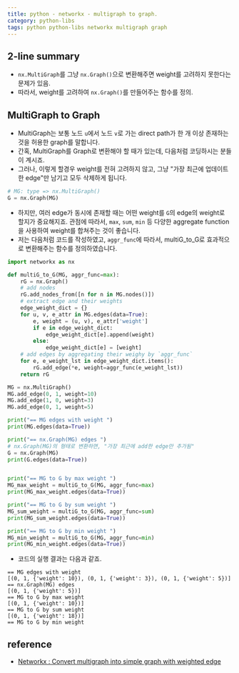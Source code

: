 ```yaml
---
title: python - networkx - multigraph to graph. 
category: python-libs
tags: python python-libs networkx multigraph graph 
---
```


## 2-line summary 

- `nx.MultiGraph`를 그냥 `nx.Graph()`으로 변환해주면 weight를 고려하지 못한다는 문제가 있음. 
- 따라서, weight를 고려하여 `nx.Graph()`를 만들어주는 함수를 정의.


## MultiGraph to Graph 

- MultiGraph는 보통 노드 `u`에서 노드 `v`로 가는 direct path가 한 개 이상 존재하는 것을 허용한 graph를 말합니다. 
- 간혹, MultiGraph를 Graph로 변환해야 할 때가 있는데, 다음처럼 코딩하시는 분들이 계시죠. 
- 그러나, 이렇게 할경우 weight를 전혀 고려하지 않고, 그냥 "가장 최근에 업데이트한 edge"만 남기고 모두 삭제하게 됩니다.

```python 
# MG: type => nx.MultiGraph()
G = nx.Graph(MG)
```

- 하지만, 여러 edge가 동시에 존재할 때는 어떤 weight를 `G`의 edge의 weight로 할지가 중요해지죠. 관점에 따라서, `max`, `sum`, `min` 등 다양한 aggregate function을 사용하여 weight를 합쳐주는 것이 좋습니다.
- 저는 다음처럼 코드를 작성하였고, `aggr_func`에 따라서, multiG_to_G로 효과적으로 변환해주는 함수를 정의하였습니다.

```python
import networkx as nx

def multiG_to_G(MG, aggr_func=max):
    rG = nx.Graph()
    # add nodes
    rG.add_nodes_from([n for n in MG.nodes()])
    # extract edge and their weights
    edge_weight_dict = {}
    for u, v, e_attr in MG.edges(data=True):
        e, weight = (u, v), e_attr['weight']
        if e in edge_weight_dict:
            edge_weight_dict[e].append(weight)
        else:
            edge_weight_dict[e] = [weight]
    # add edges by aggregating their weighy by `aggr_func`
    for e, e_weight_lst in edge_weight_dict.items():
        rG.add_edge(*e, weight=aggr_func(e_weight_lst))
    return rG
```

```python 
MG = nx.MultiGraph()
MG.add_edge(0, 1, weight=10)
MG.add_edge(1, 0, weight=3)
MG.add_edge(0, 1, weight=5)

print("== MG edges with weight ")
print(MG.edges(data=True))

print("== nx.Graph(MG) edges ")
# nx.Graph(MG)의 형태로 변환하면, "가장 최근에 add한 edge만 추가됨"
G = nx.Graph(MG)
print(G.edges(data=True))


print("== MG to G by max weight ")
MG_max_weight = multiG_to_G(MG, aggr_func=max)
print(MG_max_weight.edges(data=True))

print("== MG to G by sum weight ")
MG_sum_weight = multiG_to_G(MG, aggr_func=sum)
print(MG_sum_weight.edges(data=True))

print("== MG to G by min weight ")
MG_min_weight = multiG_to_G(MG, aggr_func=min)
print(MG_min_weight.edges(data=True))
```

- 코드의 실행 결과는 다음과 같죠. 

```
== MG edges with weight
[(0, 1, {'weight': 10}), (0, 1, {'weight': 3}), (0, 1, {'weight': 5})]
== nx.Graph(MG) edges
[(0, 1, {'weight': 5})]
== MG to G by max weight
[(0, 1, {'weight': 10})]
== MG to G by sum weight
[(0, 1, {'weight': 18})]
== MG to G by min weight
```


## reference

- [Networkx : Convert multigraph into simple graph with weighted edge](https://stackoverflow.com/questions/15590812/networkx-convert-multigraph-into-simple-graph-with-weighted-edges)
